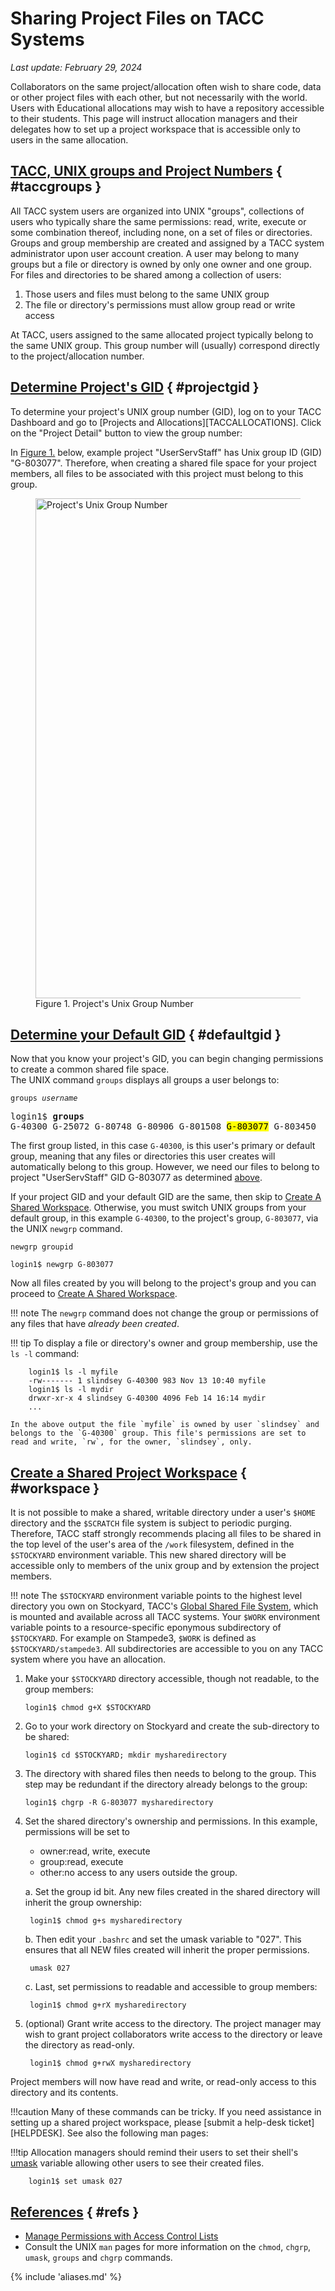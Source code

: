 # Sharing Project Files on TACC Systems
*Last update: February 29, 2024* 


Collaborators on the same project/allocation often wish to share code, data or other project files with each other, but not necessarily with the world. Users with Educational allocations may wish to have a repository accessible to their students. This page will instruct allocation managers and their delegates how to set up a project workspace that is accessible only to users in the same allocation. 

## [TACC, UNIX groups and Project Numbers](#taccgroups) { #taccgroups }

All TACC system users are organized into UNIX "groups", collections of users who typically share the same permissions: read, write, execute or some combination thereof, including none, on a set of files or directories. Groups and group membership are created and assigned by a TACC system administrator upon user account creation. A user may belong to many groups but a file or directory is owned by only one owner and one group. For files and directories to be shared among a collection of users: 

1. Those users and files must belong to the same UNIX group
2. The file or directory's permissions must allow group read or write access

At TACC, users assigned to the same allocated project typically belong to the same UNIX group. This group number will (usually) correspond directly to the project/allocation number. 

## [Determine Project's GID](#projectgid) { #projectgid }

To determine your project's UNIX group number (GID), log on to your TACC Dashboard and go to [Projects and Allocations][TACCALLOCATIONS].  Click on the "Project Detail" button to view the group number:

In [Figure 1.](#figure1) below, example project "UserServStaff" has Unix group ID (GID) "G-803077".  Therefore, when creating a shared file space for your project members, all files to be associated with this project must belong to this group.

<figure id="figure1">
<img alt="Project's Unix Group Number" width="800" src="../imgs/sharingprojectfiles-1.png">
<figcaption>Figure 1. Project's Unix Group Number</figcaption></figure>


## [Determine your Default GID](#defaultgid) { #defaultgid }

Now that you know your project's GID, you can begin changing permissions to create a common shared file space.  
The UNIX command `groups` displays all groups a user belongs to:

<code>groups <i>username</i></code>

<pre>
login1$ <b>groups</b>
G-40300 G-25072 G-80748 G-80906 G-801508 <mark>G-803077</mark> G-803450 
</pre>

The first group listed, in this case `G-40300`, is this user's primary or default group, meaning that any files or directories this user creates will automatically belong to this group. However, we need our files to belong to project "UserServStaff" GID G-803077 as determined [above](#projectid).  

If your project GID and your default GID are the same, then skip to [Create A Shared Workspace](#workspace).  Otherwise, you must switch UNIX groups from your default group, in this example `G-40300`, to the project's group, `G-803077`, via the UNIX `newgrp` command. 

```syntax
newgrp groupid
```

```cmd-line
login1$ newgrp G-803077
```

Now all files created by you will belong to the project's group and you can proceed to [Create A Shared Workspace](#workspace).

!!! note
	The `newgrp` command does not change the group or permissions of any files that have *already been created*.  

!!! tip
	To display a file or directory's owner and group membership, use the `ls -l` command:

		login1$ ls -l myfile
		-rw------- 1 slindsey G-40300 983 Nov 13 10:40 myfile
		login1$ ls -l mydir
		drwxr-xr-x 4 slindsey G-40300 4096 Feb 14 16:14 mydir
		...

	In the above output the file `myfile` is owned by user `slindsey` and belongs to the `G-40300` group. This file's permissions are set to read and write, `rw`, for the owner, `slindsey`, only.


## [Create a Shared Project Workspace](#workspace) { #workspace }

It is not possible to make a shared, writable directory under a user's `$HOME` directory and the `$SCRATCH` file system is subject to periodic purging. Therefore, TACC staff strongly recommends placing all files to be shared in the top level of the user's area of the `/work` filesystem, defined in the `$STOCKYARD` environment variable. This new shared directory will be accessible only to members of the unix group and by extension the project members.

!!! note
	The `$STOCKYARD` environment variable points to the highest level directory you own on Stockyard, TACC's [Global Shared File System](https://www.tacc.utexas.edu/systems/stockyard), which is mounted and available across all TACC systems. Your `$WORK` environment variable points to a resource-specific eponymous subdirectory of `$STOCKYARD`. For example on Stampede3, `$WORK` is defined as `$STOCKYARD/stampede3`.  All subdirectories are accessible to you on any TACC system where you have an allocation.


1. Make your `$STOCKYARD` directory accessible, though not readable, to the group members:  

	```cmd-line
	login1$ chmod g+X $STOCKYARD
	```

1. Go to your work directory on Stockyard and create the sub-directory to be shared:

	```cmd-line
	login1$ cd $STOCKYARD; mkdir mysharedirectory
	```

1. The directory with shared files then needs to belong to the group. This step may be redundant if the directory already belongs to the group:

	```cmd-line
	login1$ chgrp -R G-803077 mysharedirectory
	```

1. Set the shared directory's ownership and permissions. In this example, permissions will be set to 

	* owner:read, write, execute 
	* group:read, execute
	* other:no access to any users outside the group.  

	a. Set the group id bit. Any new files created in the shared directory will inherit the group ownership:

		login1$ chmod g+s mysharedirectory

	b. Then edit your `.bashrc` and set the umask variable to "027". This ensures that all NEW files created will inherit the proper permissions.

		umask 027
	
	c. Last, set permissions to readable and accessible to group members:

		login1$ chmod g+rX mysharedirectory

1. (optional) Grant write access to the directory. The project manager may wish to grant project collaborators write access to the directory or leave the directory as read-only.

		login1$ chmod g+rwX mysharedirectory

Project members will now have read and write, or read-only access to this directory and its contents. 

!!!caution
	Many of these commands can be tricky. If you need assistance in setting up a shared project workspace, please [submit a help-desk ticket][HELPDESK]. See also the following man pages:


!!!tip
	Allocation managers should remind their users to set their shell's [umask](http://en.wikipedia.org/wiki/Umask) variable allowing other users to see their created files.  

		login1$ set umask 027

<!--
## [Adding users to TACC Projects](#addusers) { #addusers }

Allocation Managers can manage project membership via the [TACC User Portal][TACCUSERPORTAL] under Allocations. 

<figure id="figure3">
<img alt="Add users to project" src="../imgs/sharingfiles-1.png">
<figcaption></figcaption></figure>

-->

## [References](#refs) { #refs }

* [Manage Permissions with Access Control Lists](../../tutorials/acls)
* Consult the UNIX `man` pages for more information on the `chmod`, `chgrp`, `umask`, `groups` and `chgrp` commands.


{% include 'aliases.md' %}



<!--

1. Determine project GID

2. Determine project manager's default GID

3. if project manager's default GID != project GID

	a. project manager change default group via `newgrp`
	b. change permissions on Stockyard `chmod 755 $STOCKYARD` 

4. create shared project space 


if your Stockyard directory belongs to a different group than the newly created sharedprojectspace, you may have to change the permissions on your Stockyard directory to allow group access.

-->



<!-- ## Share an Existing folder -->
